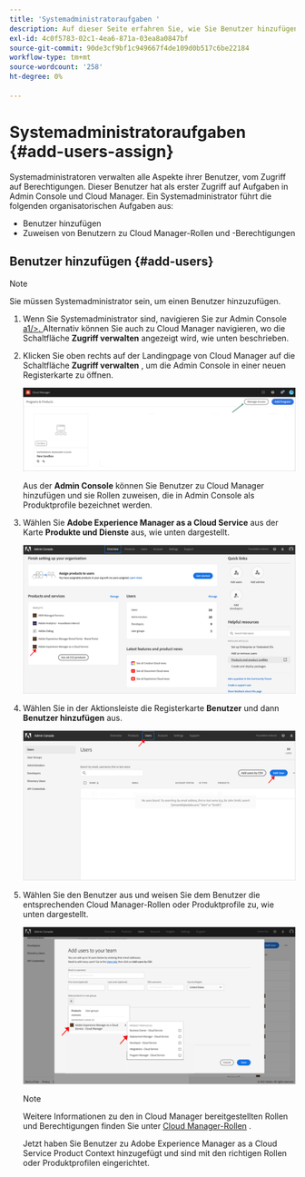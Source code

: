 ```yaml
---
title: 'Systemadministratoraufgaben '
description: Auf dieser Seite erfahren Sie, wie Sie Benutzer hinzufügen und sie Cloud Manager-Rollen als Systemadministrator zuweisen.
exl-id: 4c0f5783-02c1-4ea6-871a-03ea8a0847bf
source-git-commit: 90de3cf9bf1c949667f4de109d0b517c6be22184
workflow-type: tm+mt
source-wordcount: '258'
ht-degree: 0%

---
```


# Systemadministratoraufgaben {#add-users-assign}

Systemadministratoren verwalten alle Aspekte ihrer Benutzer, vom Zugriff auf Berechtigungen. Dieser Benutzer hat als erster Zugriff auf Aufgaben in Admin Console und Cloud Manager.
Ein Systemadministrator führt die folgenden organisatorischen Aufgaben aus:

* Benutzer hinzufügen
* Zuweisen von Benutzern zu Cloud Manager-Rollen und -Berechtigungen

## Benutzer hinzufügen {#add-users}

>[!NOTE]
>Sie müssen Systemadministrator sein, um einen Benutzer hinzuzufügen.

1. Wenn Sie Systemadministrator sind, navigieren Sie zur Admin Console [a1/>. ](https://adminconsole.adobe.com) Alternativ können Sie auch zu Cloud Manager navigieren, wo die Schaltfläche **Zugriff verwalten** angezeigt wird, wie unten beschrieben.

1. Klicken Sie oben rechts auf der Landingpage von Cloud Manager auf die Schaltfläche **Zugriff verwalten** , um die Admin Console in einer neuen Registerkarte zu öffnen.

   ![](/help/onboarding/getting-access-to-aem-in-cloud/assets/sys-admin5.png)

   Aus der **Admin Console** können Sie Benutzer zu Cloud Manager hinzufügen und sie Rollen zuweisen, die in Admin Console als Produktprofile bezeichnet werden.

1. Wählen Sie **Adobe Experience Manager as a Cloud Service** aus der Karte **Produkte und Dienste** aus, wie unten dargestellt.

   ![](/help/onboarding/what-is-required/assets/admin-console-1.png)

1. Wählen Sie in der Aktionsleiste die Registerkarte **Benutzer** und dann **Benutzer hinzufügen** aus.

   ![](/help/onboarding/what-is-required/assets/admin-console-2.png)

1. Wählen Sie den Benutzer aus und weisen Sie dem Benutzer die entsprechenden Cloud Manager-Rollen oder Produktprofile zu, wie unten dargestellt.

   ![](/help/onboarding/what-is-required/assets/admin-console-3.png)

   >[!NOTE]
   >Weitere Informationen zu den in Cloud Manager bereitgestellten Rollen und Berechtigungen finden Sie unter [Cloud Manager-Rollen](/help/onboarding/what-is-required/user-roles-permissions.md) .

   Jetzt haben Sie Benutzer zu Adobe Experience Manager as a Cloud Service Product Context hinzugefügt und sind mit den richtigen Rollen oder Produktprofilen eingerichtet.

